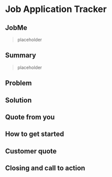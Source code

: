 # Job Application Tracker #

## JobMe ##
> placeholder

## Summary ##
> placeholder

## Problem ##


## Solution ##

## Quote from you ##

## How to get started ##

## Customer quote ##

## Closing and call to action ##
